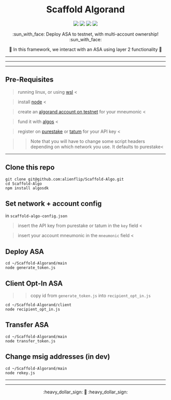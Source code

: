 <h1 align="center">
  <br>
  Scaffold Algorand
  <br>
</h1>

<p align="center">
  <img src="https://img.shields.io/badge/pyteal-v0.9.1-blue"></img>
  <img src="https://img.shields.io/badge/npm-v8.1.2-red"></img>
  <img src="https://img.shields.io/badge/node-v16.13.1-green"></img>
  <img src="https://img.shields.io/badge/algosdk-v1.12.0-orange"></img>
</p>

<p align="center"> :sun_with_face: Deploy ASA to testnet, with multi-account ownership! :sun_with_face:</p>
<p align="center">🍄 In this framework, we interact with an ASA using layer 2 functionality 🍄</p>

-----
-----
-----

## Pre-Requisites

> running linux, or using [wsl](https://ubuntu.com/wsl) <

> install [node](https://nodejs.org/en/download/package-manager/) <

> create an [algorand account on testnet](https://wallet.myalgo.com) for your mneumonic <

> fund it with [algos](https://thealgofaucet.com/) <

> register on [purestake](https://developer.purestake.io/) or [tatum](https://dashboard.tatum.io/) for your API key <

>> Note that you will have to change some script headers depending on which network you use. It defaults to purestake<

-----

## Clone this repo

```
git clone git@github.com:alienflip/Scaffold-Algo.git
cd Scaffold-Algo
npm install algosdk
```

## Set network + account config

in `scaffold-algo-config.json` 

> insert the API key from purestake or tatum in the `key` field <

> insert your account mneumonic in the `mneumonic` field <


## Deploy ASA

```
cd ~/Scaffold-Algorand/main
node generate_token.js
```

## Client Opt-In ASA

>> copy id from `generate_token.js` into `recipient_opt_in.js`

```
cd ~/Scaffold-Algorand/client
node recipient_opt_in.js
```

## Transfer ASA
```
cd ~/Scaffold-Algorand/main
node transfer_token.js
```

## Change msig addresses (in dev)
```
cd ~/Scaffold-Algorand/main
node rekey.js
```

-----
-----

<p align="center"> :heavy_dollar_sign: 🍄 :heavy_dollar_sign: </p>
